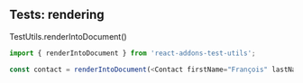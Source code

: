 ## Tests: rendering

TestUtils.renderIntoDocument()

```js
import { renderIntoDocument } from 'react-addons-test-utils';

const contact = renderIntoDocument(<Contact firstName="François" lastName="Pignon" />);
```
